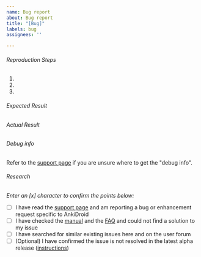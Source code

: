 ```yaml
---
name: Bug report
about: Bug report
title: "[Bug]"
labels: bug
assignees: ''

---
```


###### Reproduction Steps

1. 
2. 
3. 


###### Expected Result



###### Actual Result



###### Debug info
Refer to the [support page](https://ankidroid.org/docs/help.html) if you are unsure where to get the "debug info".

###### Research
*Enter an [x] character to confirm the points below:*

- [ ] I have read the [support page](https://ankidroid.org/docs/help.html) and am reporting a bug or enhancement request specific to AnkiDroid
- [ ] I have checked the [manual](https://ankidroid.org/docs/manual.html) and the [FAQ](https://github.com/ankidroid/Anki-Android/wiki/FAQ) and could not find a solution to my issue
- [ ] I have searched for similar existing issues here and on the user forum
- [ ] (Optional) I have confirmed the issue is not resolved in the latest alpha release ([instructions](https://docs.ankidroid.org/manual.html#betaTesting))
